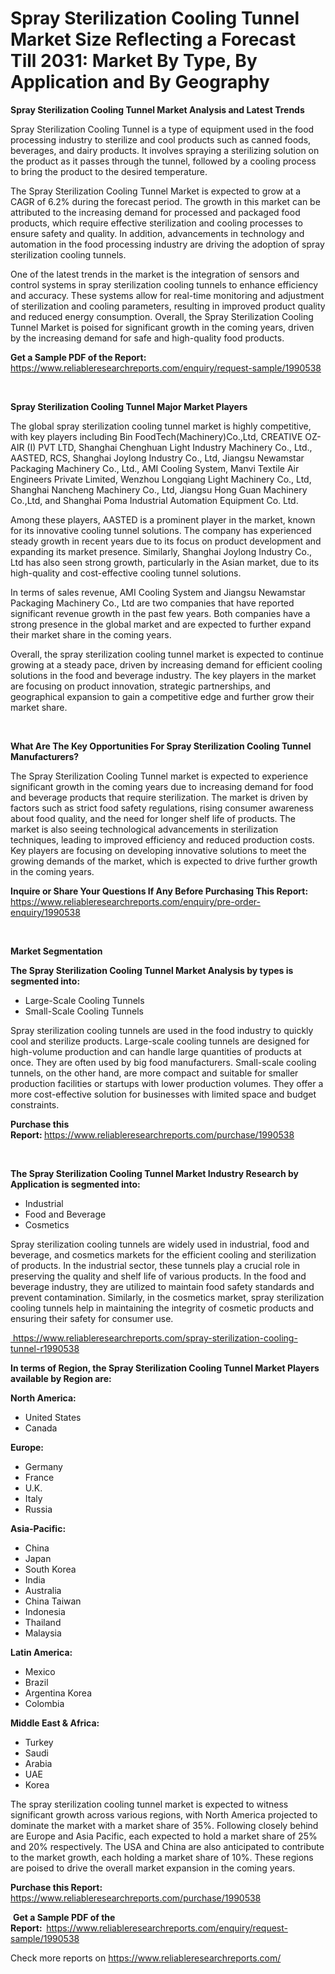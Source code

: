 <p><h1>Spray Sterilization Cooling Tunnel Market Size Reflecting a Forecast Till 2031: Market By Type, By Application and By Geography</h1></p><p><strong>Spray Sterilization Cooling Tunnel Market Analysis and Latest Trends</strong></p>
<p><p>Spray Sterilization Cooling Tunnel is a type of equipment used in the food processing industry to sterilize and cool products such as canned foods, beverages, and dairy products. It involves spraying a sterilizing solution on the product as it passes through the tunnel, followed by a cooling process to bring the product to the desired temperature.</p><p>The Spray Sterilization Cooling Tunnel Market is expected to grow at a CAGR of 6.2% during the forecast period. The growth in this market can be attributed to the increasing demand for processed and packaged food products, which require effective sterilization and cooling processes to ensure safety and quality. In addition, advancements in technology and automation in the food processing industry are driving the adoption of spray sterilization cooling tunnels.</p><p>One of the latest trends in the market is the integration of sensors and control systems in spray sterilization cooling tunnels to enhance efficiency and accuracy. These systems allow for real-time monitoring and adjustment of sterilization and cooling parameters, resulting in improved product quality and reduced energy consumption. Overall, the Spray Sterilization Cooling Tunnel Market is poised for significant growth in the coming years, driven by the increasing demand for safe and high-quality food products.</p></p>
<p><strong>Get a Sample PDF of the Report:&nbsp;</strong> <a href="https://www.reliableresearchreports.com/enquiry/request-sample/1990538">https://www.reliableresearchreports.com/enquiry/request-sample/1990538</a></p>
<p>&nbsp;</p>
<p><strong>Spray Sterilization Cooling Tunnel Major Market Players</strong></p>
<p><p>The global spray sterilization cooling tunnel market is highly competitive, with key players including Bin FoodTech(Machinery)Co.,Ltd, CREATIVE OZ-AIR (I) PVT LTD, Shanghai Chenghuan Light Industry Machinery Co., Ltd., AASTED, RCS, Shanghai Joylong Industry Co., Ltd, Jiangsu Newamstar Packaging Machinery Co., Ltd., AMI Cooling System, Manvi Textile Air Engineers Private Limited, Wenzhou Longqiang Light Machinery Co., Ltd, Shanghai Nancheng Machinery Co., Ltd, Jiangsu Hong Guan Machinery Co.,Ltd, and Shanghai Poma Industrial Automation Equipment Co. Ltd.</p><p>Among these players, AASTED is a prominent player in the market, known for its innovative cooling tunnel solutions. The company has experienced steady growth in recent years due to its focus on product development and expanding its market presence. Similarly, Shanghai Joylong Industry Co., Ltd has also seen strong growth, particularly in the Asian market, due to its high-quality and cost-effective cooling tunnel solutions.</p><p>In terms of sales revenue, AMI Cooling System and Jiangsu Newamstar Packaging Machinery Co., Ltd are two companies that have reported significant revenue growth in the past few years. Both companies have a strong presence in the global market and are expected to further expand their market share in the coming years.</p><p>Overall, the spray sterilization cooling tunnel market is expected to continue growing at a steady pace, driven by increasing demand for efficient cooling solutions in the food and beverage industry. The key players in the market are focusing on product innovation, strategic partnerships, and geographical expansion to gain a competitive edge and further grow their market share.</p></p>
<p>&nbsp;</p>
<p><strong>What Are The Key Opportunities For Spray Sterilization Cooling Tunnel Manufacturers?</strong></p>
<p><p>The Spray Sterilization Cooling Tunnel market is expected to experience significant growth in the coming years due to increasing demand for food and beverage products that require sterilization. The market is driven by factors such as strict food safety regulations, rising consumer awareness about food quality, and the need for longer shelf life of products. The market is also seeing technological advancements in sterilization techniques, leading to improved efficiency and reduced production costs. Key players are focusing on developing innovative solutions to meet the growing demands of the market, which is expected to drive further growth in the coming years.</p></p>
<p><strong>Inquire or Share Your Questions If Any Before Purchasing This Report:</strong> <a href="https://www.reliableresearchreports.com/enquiry/pre-order-enquiry/1990538">https://www.reliableresearchreports.com/enquiry/pre-order-enquiry/1990538</a></p>
<p>&nbsp;</p>
<p><strong>Market Segmentation</strong></p>
<p><strong>The Spray Sterilization Cooling Tunnel Market Analysis by types is segmented into:</strong></p>
<p><ul><li>Large-Scale Cooling Tunnels</li><li>Small-Scale Cooling Tunnels</li></ul></p>
<p><p>Spray sterilization cooling tunnels are used in the food industry to quickly cool and sterilize products. Large-scale cooling tunnels are designed for high-volume production and can handle large quantities of products at once. They are often used by big food manufacturers. Small-scale cooling tunnels, on the other hand, are more compact and suitable for smaller production facilities or startups with lower production volumes. They offer a more cost-effective solution for businesses with limited space and budget constraints.</p></p>
<p><strong>Purchase this Report:&nbsp;</strong><a href="https://www.reliableresearchreports.com/purchase/1990538">https://www.reliableresearchreports.com/purchase/1990538</a></p>
<p>&nbsp;</p>
<p><strong>The Spray Sterilization Cooling Tunnel Market Industry Research by Application is segmented into:</strong></p>
<p><ul><li>Industrial</li><li>Food and Beverage</li><li>Cosmetics</li></ul></p>
<p><p>Spray sterilization cooling tunnels are widely used in industrial, food and beverage, and cosmetics markets for the efficient cooling and sterilization of products. In the industrial sector, these tunnels play a crucial role in preserving the quality and shelf life of various products. In the food and beverage industry, they are utilized to maintain food safety standards and prevent contamination. Similarly, in the cosmetics market, spray sterilization cooling tunnels help in maintaining the integrity of cosmetic products and ensuring their safety for consumer use.</p></p>
<p><a href="https://www.reliableresearchreports.com/spray-sterilization-cooling-tunnel-r1990538">&nbsp;https://www.reliableresearchreports.com/spray-sterilization-cooling-tunnel-r1990538</a></p>
<p><strong>In terms of Region, the Spray Sterilization Cooling Tunnel Market Players available by Region are:</strong></p>
<p>
    <p> <strong> North America: </strong>
        <ul>
            <li>United States</li>
            <li>Canada</li>
        </ul>
        </p> 
    <p> <strong> Europe: </strong>
        <ul>
            <li>Germany</li>
            <li>France</li>
            <li>U.K.</li>
            <li>Italy</li>
            <li>Russia</li>
        </ul>
        </p> 
    <p> <strong> Asia-Pacific: </strong>
        <ul>
            <li>China</li>
            <li>Japan</li>
            <li>South Korea</li>
            <li>India</li>
            <li>Australia</li>
            <li>China Taiwan</li>
            <li>Indonesia</li>
            <li>Thailand</li>
            <li>Malaysia</li>
        </ul>
        </p> 
    <p> <strong> Latin America: </strong>
        <ul>
            <li>Mexico</li>
            <li>Brazil</li>
            <li>Argentina Korea</li>
            <li>Colombia</li>
        </ul>
        </p> 
    <p> <strong> Middle East & Africa: </strong>
        <ul>
            <li>Turkey</li>
            <li>Saudi</li>
            <li>Arabia</li>
            <li>UAE</li>
            <li>Korea</li>
        </ul>
    </p>
    </p>
<p><p>The spray sterilization cooling tunnel market is expected to witness significant growth across various regions, with North America projected to dominate the market with a market share of 35%. Following closely behind are Europe and Asia Pacific, each expected to hold a market share of 25% and 20% respectively. The USA and China are also anticipated to contribute to the market growth, each holding a market share of 10%. These regions are poised to drive the overall market expansion in the coming years.</p></p>
<p><strong>Purchase this Report: </strong><a href="https://www.reliableresearchreports.com/purchase/1990538">https://www.reliableresearchreports.com/purchase/1990538</a></p>
<p>&nbsp;<strong>Get a Sample PDF of the Report:&nbsp;&nbsp;</strong><a href="https://www.reliableresearchreports.com/enquiry/request-sample/1990538">https://www.reliableresearchreports.com/enquiry/request-sample/1990538</a></p>
<p><strong></strong></p>
<p>Check more reports on <a href="https://www.reliableresearchreports.com/">https://www.reliableresearchreports.com/</a></p>